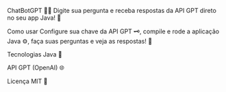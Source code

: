ChatBotGPT 🤖💬
Digite sua pergunta e receba respostas da API GPT direto no seu app Java! 🚀

Como usar
Configure sua chave da API GPT 🗝️, compile e rode a aplicação Java ⚙️, faça suas perguntas e veja as respostas! 💬

Tecnologias
Java 🧩

API GPT (OpenAI) 🌐

Licença
MIT 📝
